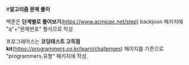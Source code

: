 #**알고리즘 문제 풀이**

백준은 **단계별로 풀어보기**(https://www.acmicpc.net/step) backjoon 패키지에 "q"+"문제번호" 형식으로 작성

프로그래머스는 **코딩테스트 고득점 kit**(https://programmers.co.kr/learn/challenges) 페이지를 기준으로 "programmers.유형" 패키지에 작성. 

